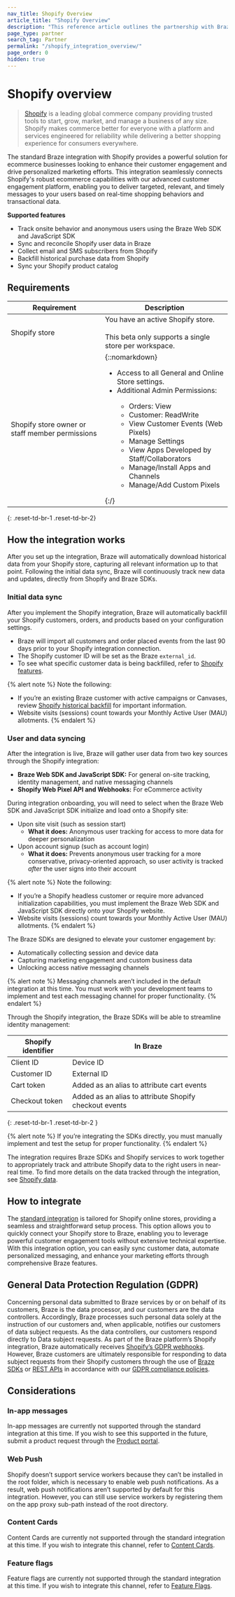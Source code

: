 ```yaml
---
nav_title: Shopify Overview
article_title: "Shopify Overview"
description: "This reference article outlines the partnership with Braze and Shopify, a global commerce company that allows you to seamlessly connect their Shopify store with Braze to pass select Shopify webhooks into Braze. Leverage Braze cross-channel strategies and Canvas to nudge customers to complete their purchases or retarget users based on their previous purchases."
page_type: partner
search_tag: Partner
permalink: "/shopify_integration_overview/"
page_order: 0
hidden: true
---
```


# Shopify overview

> [Shopify](https://www.shopify.com/) is a leading global commerce company providing trusted tools to start, grow, market, and manage a business of any size. Shopify makes commerce better for everyone with a platform and services engineered for reliability while delivering a better shopping experience for consumers everywhere.

The standard Braze integration with Shopify provides a powerful solution for ecommerce businesses looking to enhance their customer engagement and drive personalized marketing efforts. This integration seamlessly connects Shopify's robust ecommerce capabilities with our advanced customer engagement platform, enabling you to deliver targeted, relevant, and timely messages to your users based on real-time shopping behaviors and transactional data.

**Supported features**
- Track onsite behavior and anonymous users using the Braze Web SDK and JavaScript SDK
- Sync and reconcile Shopify user data in Braze
- Collect email and SMS subscribers from Shopify
- Backfill historical purchase data from Shopify
- Sync your Shopify product catalog

## Requirements

| Requirement | Description |
| --- | --- |
| Shopify store | You have an active Shopify store. <br><br> This beta only supports a single store per workspace. |
| Shopify store owner or staff member permissions | {::nomarkdown}<ul><li>Access to all General and Online Store settings.</li><li> Additional Admin Permissions:</li><ul><li>Orders: View</li><li>Customer: ReadWrite</li><li>View Customer Events (Web Pixels)</li><li>Manage Settings</li><li>View Apps Developed by Staff/Collaborators</li><li>Manage/Install Apps and Channels</li><li>Manage/Add Custom Pixels</li></ul></ul>{:/} |
{: .reset-td-br-1 .reset-td-br-2}

## How the integration works

After you set up the integration, Braze will automatically download historical data from your Shopify store, capturing all relevant information up to that point. Following the initial data sync, Braze will continuously track new data and updates, directly from Shopify and Braze SDKs.

### Initial data sync

After you implement the Shopify integration, Braze will automatically backfill your Shopify customers, orders, and products based on your configuration settings.
- Braze will import all customers and order placed events from the last 90 days prior to your Shopify integration connection.
- The Shopify customer ID will be set as the Braze `external_id`. 
- To see what specific customer data is being backfilled, refer to [Shopify features]({{site.baseurl}}/shopify_features#shopify-data).

{% alert note %}
Note the following:
- If you’re an existing Braze customer with active campaigns or Canvases, review [Shopify historical backfill]({{site.baseurl}}/shopify_features#historical-backfill) for important information.
- Website visits (sessions) count towards your Monthly Active User (MAU) allotments. 
{% endalert %}

### User and data syncing

After the integration is live, Braze will gather user data from two key sources through the Shopify integration:
- **Braze Web SDK and JavaScript SDK:** For general on-site tracking, identity management, and native messaging channels
- **Shopify Web Pixel API and Webhooks:** For eCommerce activity

During integration onboarding, you will need to select when the Braze Web SDK and JavaScript SDK initialize and load onto a Shopify site: 
- Upon site visit (such as session start)
    - **What it does:** Anonymous user tracking for access to more data for deeper personalization 
- Upon account signup (such as account login) 
    - **What it does:** Prevents anonymous user tracking for a more conservative, privacy-oriented approach, so user activity is tracked *after* the user signs into their account

{% alert note %}
Note the following:
- If you’re a Shopify headless customer or require more advanced initialization capabilities, you must implement the Braze Web SDK and JavaScript SDK directly onto your Shopify website.
- Website visits (sessions) count towards your Monthly Active User (MAU) allotments.
{% endalert %}

The Braze SDKs are designed to elevate your customer engagement by:
- Automatically collecting session and device data
- Capturing marketing engagement and custom business data
- Unlocking access native messaging channels

{% alert note %}
Messaging channels aren’t included in the default integration at this time. You must work with your development teams to implement and test each messaging channel for proper functionality.
{% endalert %}

Through the Shopify integration, the Braze SDKs will be able to streamline identity management:

| Shopify identifier | In Braze |
| --- | --- |
| Client ID | Device ID |
| Customer ID | External ID |
| Cart token | Added as an alias to attribute cart events |
| Checkout token | Added as an alias to attribute Shopify checkout events |
{: .reset-td-br-1 .reset-td-br-2 }

{% alert note %}
If you’re integrating the SDKs directly, you must manually implement and test the setup for proper functionality.
{% endalert %}

The integration requires Braze SDKs and Shopify services to work together to appropriately track and attribute Shopify data to the right users in near-real time. To find more details on the data tracked through the integration, see [Shopify data]({{site.baseurl}}/shopify_features#shopify-data).

## How to integrate

The [standard integration]({{site.baseurl}}/shopify_standard_integration/) is tailored for Shopify online stores, providing a seamless and straightforward setup process. This option allows you to quickly connect your Shopify store to Braze, enabling you to leverage powerful customer engagement tools without extensive technical expertise. With this integration option, you can easily sync customer data, automate personalized messaging, and enhance your marketing efforts through comprehensive Braze features.

## General Data Protection Regulation (GDPR)

Concerning personal data submitted to Braze services by or on behalf of its customers, Braze is the data processor, and our customers are the data controllers. Accordingly, Braze processes such personal data solely at the instruction of our customers and, when applicable, notifies our customers of data subject requests. As the data controllers, our customers respond directly to Data subject requests. As part of the Braze platform’s Shopify integration, Braze automatically receives [Shopify’s GDPR webhooks](https://shopify.dev/tutorials/add-gdpr-webhooks-to-your-app). However, Braze customers are ultimately responsible for responding to data subject requests from their Shopify customers through the use of [Braze SDKs]({{site.baseurl}}/developer_guide/home/) or [REST APIs]({{site.baseurl}}/api/endpoints/user_data/#user-track-endpoint) in accordance with our [GDPR compliance policies]({{site.baseurl}}/help/dp-technical-assistance/).

## Considerations

### In-app messages

In-app messages are currently not supported through the standard integration at this time. If you wish to see this supported in the future, submit a product request through the [Product portal]({{site.baseurl}}/user_guide/administrative/access_braze/portal/). 

### Web Push

Shopify doesn’t support service workers because they can’t be installed in the root folder, which is necessary to enable web push notifications. As a result, web push notifications aren’t supported by default for this integration. However, you can still use service workers by registering them on the app proxy sub-path instead of the root directory.

### Content Cards

Content Cards are currently not supported through the standard integration at this time. If you wish to integrate this channel, refer to [Content Cards]({{site.baseurl}}/developer_guide/platform_integration_guides/web/content_cards/integration/). 

### Feature flags 

Feature flags are currently not supported through the standard integration at this time. If you wish to integrate this channel, refer to [Feature Flags]({{site.baseurl}}/developer_guide/platform_wide/feature_flags/about/). 
